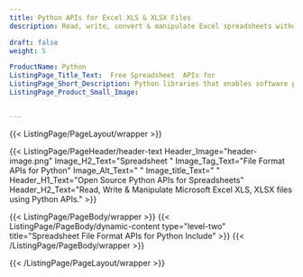 ```yaml
---
title: Python APIs for Excel XLS & XLSX Files
description: Read, write, convert & manipulate Excel spreadsheets without any other dependencies.

draft: false
weight: 5

ProductName: Python
ListingPage_Title_Text:  Free Spreadsheet  APIs for
ListingPage_Short_Description: Python libraries that enables software programmers to read, write as well as manipulate MS Excel spreadsheet files inside their own applications.
ListingPage_Product_Small_Image: 


---
```


{{< ListingPage/PageLayout/wrapper >}}

{{< ListingPage/PageHeader/header-text
Header_Image="header-image.png"
Image_H2_Text="Spreadsheet "
Image_Tag_Text="File Format APIs for Python"
Image_Alt_Text=" "
Image_title_Text=" "
Header_H1_Text="Open Source Python APIs for Spreadsheets"
Header_H2_Text="Read, Write & Manipulate Microsoft Excel XLS, XLSX files using Python APIs." >}}

{{< ListingPage/PageBody/wrapper >}}
{{< ListingPage/PageBody/dynamic-content type="level-two" title="Spreadsheet File Format APIs for Python Include" >}}
{{< /ListingPage/PageBody/wrapper >}}

{{< /ListingPage/PageLayout/wrapper >}}